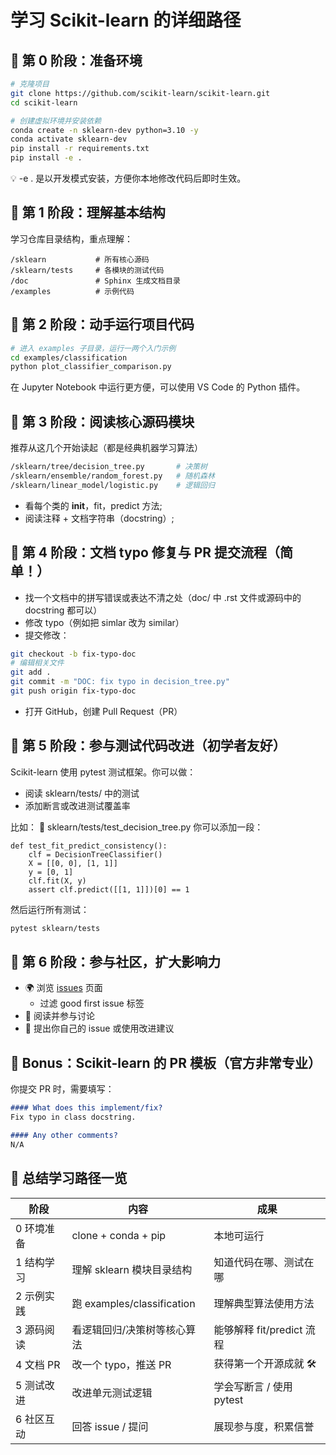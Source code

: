 # 学习 Scikit-learn 的详细路径
##  📌 第 0 阶段：准备环境

```bash
# 克隆项目
git clone https://github.com/scikit-learn/scikit-learn.git
cd scikit-learn

# 创建虚拟环境并安装依赖
conda create -n sklearn-dev python=3.10 -y
conda activate sklearn-dev
pip install -r requirements.txt
pip install -e .
```

💡 -e . 是以开发模式安装，方便你本地修改代码后即时生效。

## 📌 第 1 阶段：理解基本结构
学习仓库目录结构，重点理解：

```text
/sklearn           # 所有核心源码
/sklearn/tests     # 各模块的测试代码
/doc               # Sphinx 生成文档目录
/examples          # 示例代码
```

## 📌 第 2 阶段：动手运行项目代码

```bash
# 进入 examples 子目录，运行一两个入门示例
cd examples/classification
python plot_classifier_comparison.py
```
在 Jupyter Notebook 中运行更方便，可以使用 VS Code 的 Python 插件。

## 📌 第 3 阶段：阅读核心源码模块
推荐从这几个开始读起（都是经典机器学习算法）

```bash
/sklearn/tree/decision_tree.py       # 决策树
/sklearn/ensemble/random_forest.py   # 随机森林
/sklearn/linear_model/logistic.py    # 逻辑回归
```

- 看每个类的 __init__，fit，predict 方法;
- 阅读注释 + 文档字符串（docstring）;

## 📌 第 4 阶段：文档 typo 修复与 PR 提交流程（简单！）

- 找一个文档中的拼写错误或表达不清之处（doc/ 中 .rst 文件或源码中的 docstring 都可以）
- 修改 typo（例如把 simlar 改为 similar）
- 提交修改：

```bash
git checkout -b fix-typo-doc
# 编辑相关文件
git add .
git commit -m "DOC: fix typo in decision_tree.py"
git push origin fix-typo-doc
```
- 打开 GitHub，创建 Pull Request（PR）

## 📌 第 5 阶段：参与测试代码改进（初学者友好）
Scikit-learn 使用 pytest 测试框架。你可以做：
- 阅读 sklearn/tests/ 中的测试
- 添加断言或改进测试覆盖率

比如：
📄 sklearn/tests/test_decision_tree.py
你可以添加一段：

```
def test_fit_predict_consistency():
    clf = DecisionTreeClassifier()
    X = [[0, 0], [1, 1]]
    y = [0, 1]
    clf.fit(X, y)
    assert clf.predict([[1, 1]])[0] == 1
```

然后运行所有测试：

```bash
pytest sklearn/tests
```

## 📌 第 6 阶段：参与社区，扩大影响力
- 🌍 浏览 [issues](https://github.com/scikit-learn/scikit-learn/issues) 页面
  - 过滤 good first issue 标签
- 🧠 阅读并参与讨论
- 💬 提出你自己的 issue 或使用改进建议

## 🏁 Bonus：Scikit-learn 的 PR 模板（官方非常专业）

你提交 PR 时，需要填写：

```markdown
#### What does this implement/fix?
Fix typo in class docstring.

#### Any other comments?
N/A
```

## 🧭 总结学习路径一览
| 阶段         | 内容                         | 成果                         |
|--------------|------------------------------|------------------------------|
| 0 环境准备   | clone + conda + pip          | 本地可运行                   |
| 1 结构学习   | 理解 sklearn 模块目录结构     | 知道代码在哪、测试在哪       |
| 2 示例实践   | 跑 examples/classification    | 理解典型算法使用方法         |
| 3 源码阅读   | 看逻辑回归/决策树等核心算法   | 能够解释 fit/predict 流程    |
| 4 文档 PR    | 改一个 typo，推送 PR         | 获得第一个开源成就 🛠️        |
| 5 测试改进   | 改进单元测试逻辑             | 学会写断言 / 使用 pytest     |
| 6 社区互动   | 回答 issue / 提问            | 展现参与度，积累信誉         |

